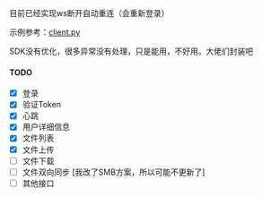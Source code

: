 目前已经实现ws断开自动重连（会重新登录）

示例参考：[client.py](client.py)

SDK没有优化，很多异常没有处理，只是能用，不好用。大佬们封装吧

#### TODO

 - [x] 登录
 - [x] 验证Token
 - [x] 心跳
 - [x] 用户详细信息
 - [x] 文件列表
 - [x] 文件上传
 - [ ] 文件下载
 - [ ] 文件双向同步 [我改了SMB方案，所以可能不更新了]
 - [ ] 其他接口
